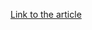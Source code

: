 [Link to the article](https://slideshare.net/MSbluehat/10-years-of-targeted-credential-phishing-billy-leonard)

